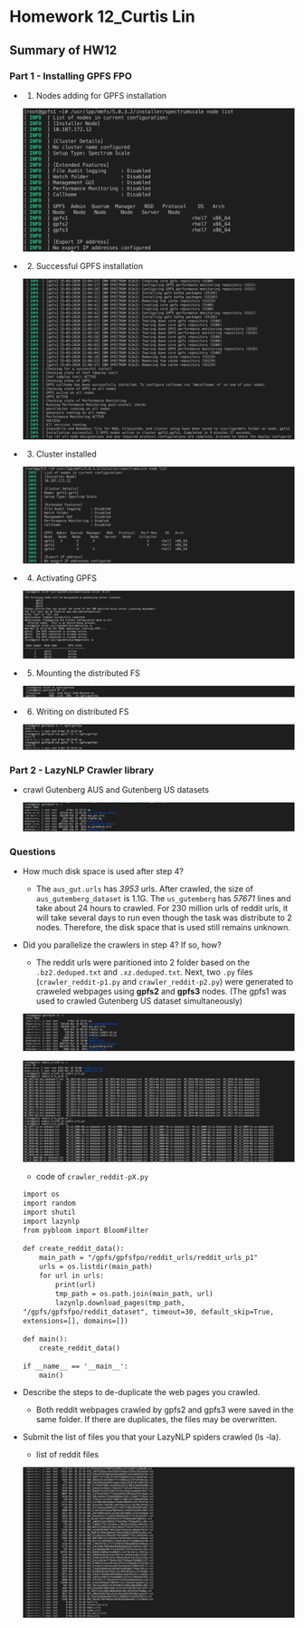 # Homework 12_Curtis Lin

## Summary of HW12

### Part 1 - Installing GPFS FPO

- 1. Nodes adding for GPFS installation 

    ![nodes](nodes.png)

- 2. Successful GPFS installation
    
    ![GPFS_install](GPFS_installation_nodes_info.png)

- 3. Cluster installed

    ![cluster](cluster.png)

- 4. Activating GPFS

    ![activating_GPFS](activating_GPFS.png)

- 5. Mounting the distributed FS

    ![mount_FS](mounted_FS.png)

- 6. Writing on distributed FS

    ![write_fs](write_fs.png)
    

### Part 2 - LazyNLP Crawler library

- crawl Gutenberg AUS and Gutenberg US datasets

    ![US_AUS_dataset](US_AUS_dataset.png)


### Questions 

- How much disk space is used after step 4?

    - The `aus_gut.urls` has *3953* urls. After crawled, the size of  `aus_gutemberg_dataset` is 1.1G. The  `us_gutemberg` has *57671* lines and take about 24 hours to crawled. For 230 million urls of reddit urls, it will take several days to run even though the task was distribute to 2 nodes. Therefore, the disk space that is used still remains unknown. 

- Did you parallelize the crawlers in step 4? If so, how?

    - The reddit urls were paritioned into 2 folder based on the `.bz2.deduped.txt` and `.xz.deduped.txt`. Next, two `.py` files (`crawler_reddit-p1.py` and `crawler_reddit-p2.py`) were generated to craweled webpages using **gpfs2** and **gpfs3** nodes. (The gpfs1 was used to crawled Gutenberg US dataset simultaneously)

    ![files-1](files_1.png)

    ![reddit_partition](reddit_partition.png)

    - code of `crawler_reddit-pX.py`

    ```
    import os
    import random
    import shutil
    import lazynlp
    from pybloom import BloomFilter

    def create_reddit_data():
        main_path = "/gpfs/gpfsfpo/reddit_urls/reddit_urls_p1"
        urls = os.listdir(main_path)
        for url in urls:
            print(url)
            tmp_path = os.path.join(main_path, url)
            lazynlp.download_pages(tmp_path, "/gpfs/gpfsfpo/reddit_dataset", timeout=30, default_skip=True, extensions=[], domains=[])

    def main():
        create_reddit_data()

    if __name__ == '__main__':
        main()
    ```

- Describe the steps to de-duplicate the web pages you crawled.

    - Both reddit webpages crawled by gpfs2 and gpfs3 were saved in the same folder. If there are duplicates, the files may be overwritten. 

- Submit the list of files you that your LazyNLP spiders crawled (ls -la).

    - list of reddit files

    ![list_reddit_webpages](list_reddit_webpages.png) 